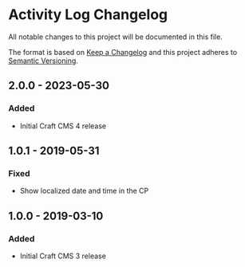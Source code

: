 # Activity Log Changelog

All notable changes to this project will be documented in this file.

The format is based on [Keep a Changelog](http://keepachangelog.com/) and this project adheres to [Semantic Versioning](http://semver.org/).

## 2.0.0 - 2023-05-30
### Added
- Initial Craft CMS 4 release

## 1.0.1 - 2019-05-31
### Fixed
- Show localized date and time in the CP

## 1.0.0 - 2019-03-10
### Added
- Initial Craft CMS 3 release
